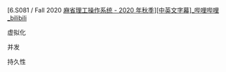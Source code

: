 [6.S081 / Fall 2020 [麻省理工操作系统 - 2020 年秋季\][中英文字幕]_哔哩哔哩_bilibili](https://www.bilibili.com/video/BV19k4y1C7kA)

虚拟化



并发



持久性





